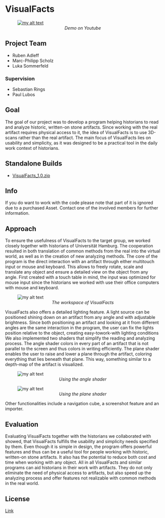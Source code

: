 
# VisualFacts

<figure>
<a href="https://youtu.be/bgIci_0qRxs">
  <img src="https://img.youtube.com/vi/bgIci_0qRxs/0.jpg" style="max-width:100%;" alt="my alt text"/></a>
  <figcaption style="text-align: center;"><i>Demo on Youtube</i></figcaption>
</figure>

## Project Team
- Ruben Adleff
- Marc-Philipp Scholz
- Luka Sommerfeld
### Supervision
- Sebastian Rings
- Paul Lubos

## Goal
The goal of our project was to develop a program helping historians to read and analyze historic, written-on stone artifacts. Since working with the real artifact requires physical access to it, the idea of VisualFacts is to use 3D-scans rather than the real artifact. The main focus of VisualFacts lies on usability and simplicity, as it was designed to be a practical tool in the daily work context of historians.

## Standalone Builds
- [VisualFacts_1.0.zip](VisualFacts%20Unity/VisualFacts%20Build/VisualFacts_1.0.zip)

## Info
If you do want to work with the code please note that part of it is ignored due to a purchased Asset. Contact one of the involved members for further information.

## Approach
To ensure the usefulness of VisualFacts to the target group, we worked closely together with historians of Universität Hamburg. The cooperation resulted in both translation of common methods from the real into the virtual world, as well as in the creation of new analyzing methods. 
The core of the program is the direct interaction with an artifact through either multitouch input or mouse and keyboard. This allows to freely rotate, scale and translate any object and ensure a detailed view on the object from any angle. First created with a touch table in mind, the input was optimized for mouse input since the historians we worked with use their office computers with mouse and keyboard. 

<figure>
  <img src="https://www.inf.uni-hamburg.de/10660843/writtenartefacts1-0c309708e5b7583d39cc362478dd73404e0fb3da.png" style="max-width:100%;" alt="my alt text"/>
  <figcaption style="text-align: center;"><i>The workspace of VisualFacts</i></figcaption>
</figure>

VisualFacts also offers a detailed lighting feature. A light source can be positioned shining down on an artifact from any angle and with adjustable brightness. Since both positioning an artifact and looking at it from different angles are the same interaction in the program, the user can fix the lights position relative to the object, creating easy-towork-with lighting conditions 
We also implemented two shaders that simplify the reading and analyzing process. The angle shader colors in every part of an artifact that is not parallel to the screen and thus colors in writing efficiently. The plane shader enables the user to raise and lower a plane through the artifact, coloring everything that lies beneath that plane. This way, something similar to a depth-map of the artifact is visualized. 

<figure>
  <img src="https://www.inf.uni-hamburg.de/10660854/writtenartefacts2-a5639b9e410fd8631ced81fc39503d32d25ab4ff.png" style="max-width:100%;" alt="my alt text"/>
  <figcaption style="text-align: center;"><i>Using the angle shader</i></figcaption>
</figure>

<figure>
  <img src="https://www.inf.uni-hamburg.de/10660885/writtenartefacts3-52ead6bd707fa8e70bd6bb7fe3febff946a494b0.png" style="max-width:100%;" alt="my alt text"/>
  <figcaption style="text-align: center;"><i>Using the plane shader</i></figcaption>
</figure>
Other functionalities include a navigation cube, a screenshot feature and an importer.

## Evaluation
Evaluating VisualFacts together with the historians we collaborated with showed, that VisualFacts fulfills the usability and simplicity needs specified by them. Even though it is simple in design, the program offers powerful features and thus can be a useful tool for people working with historic, written-on stone artifacts. It also has the potential to reduce both cost and time when working with any object. 
All in all VisualFacts and similar programs can aid historians in their work with artifacts. They do not only eliminate the need of physical access to artifacts, but also speed up the analyzing process and offer features not realizable with common methods in the real world.

## License
[Link](LICENCE)
